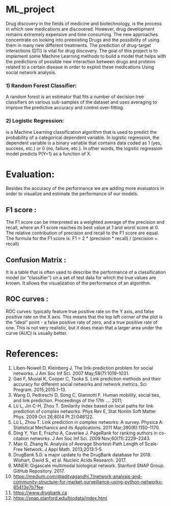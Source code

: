 # ML_project
Drug discovery in the fields of medicine and biotechnology, is the process in which new medications are discovered. However, drug development remains extremely expensive and time consuming. The new approaches concentrate on looking into preexisting Drugs and the possibility of using them in many new different treatments.
The prediction of drug-target interactions (DTI) is vital for drug discovery.
The goal of this project is to implement some Machine Learning methods to build a model that helps with the predictions of possible new interaction between drugs and proteins related to a certain disease in order to exploit these medications Using social network analysis.

### 1) Random Forest Classifier: 
A random forest is an estimator that fits a number of decision tree classifiers on various sub-samples of the dataset and uses averaging to improve the predictive accuracy and control over-fitting.
### 2) Logistic Regression: 
is a Machine Learning classification algorithm that is used to predict the probability of a categorical dependent variable. In logistic regression, the dependent variable is a binary variable that contains data coded as 1 (yes, success, etc.) or 0 (no, failure, etc.). In other words, the logistic regression model predicts P(Y=1) as a function of X.
# Evaluation: 
Besides the accuracy of the performance we are adding more evaluators in order to visualize and estimate the performance of our models. 
## F1 score :
The F1 score can be interpreted as a weighted average of the precision and recall, where an F1 score reaches its best value at 1 and worst score at 0. The relative contribution of precision and recall to the F1 score are equal. The formula for the F1 score is:
F1 = 2 * (precision * recall) / (precision + recall)
## Confusion Matrix :
It is a table that is often used to describe the performance of a classification model (or “classifier”) on a set of test data for which the true values are known. It allows the visualization of the performance of an algorithm.

## ROC curves :
ROC curves: typically feature true positive rate on the Y axis, and false positive rate on the X axis. This means that the top left corner of the plot is the “ideal” point - a false positive rate of zero, and a true positive rate of one. This is not very realistic, but it does mean that a larger area under the curve (AUC) is usually better.

# References:
1. Liben-Nowell D, Kleinberg J. The link-prediction problem for social networks. J Am Soc Inf Sci. 2007 May;58(7):1019–1031.
2. Gao F, Musial K, Cooper C, Tsoka S. Link prediction methods and their accuracy for different social networks and network metrics. Sci Program. 2015;2015:1–13.
3. Wang D, Pedreschi D, Song C, Giannotti F. Human mobility, social ties, and link prediction. Proceedings of the 17th …. 2011;
4. Lü L, Jin C-H, Zhou T. Similarity index based on local paths for link prediction of complex networks. Phys Rev E, Stat Nonlin Soft Matter Phys. 2009 Oct 26;80(4 Pt 2):046122.
5. Lü L, Zhou T. Link prediction in complex networks: A survey. Physica A: Statistical Mechanics and its Applications. 2011 Mar;390(6):1150–1170.
6. Ding Y, Yan E, Frazho A, Caverlee J. PageRank for ranking authors in co-citation networks. J Am Soc Inf Sci. 2009 Nov;60(11):2229–2243.
7. Mao G, Zhang N. Analysis of Average Shortest-Path Length of Scale-Free Network. J Appl Math. 2013;2013:1–5.
8. DrugBank 5.0: a major update to the DrugBank database for 2018. Wishart, David S., et al. Nucleic Acids Research. 2017.
9. MINER: Gigascale multimodal biological network. Stanford SNAP Group. GitHub Repository. 2017.
10. https://medium.com/@adityagandhi.7/network-analysis-and-community-structure-for-market-surveillance-using-python-networkx-65413e7b7fee
11. https://www.drugbank.ca
12. https://snap.stanford.edu/biodata/index.html
